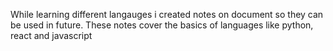 While learning different langauges i created notes on document so they can be used in future. These notes cover the basics of languages like python, react and javascript
